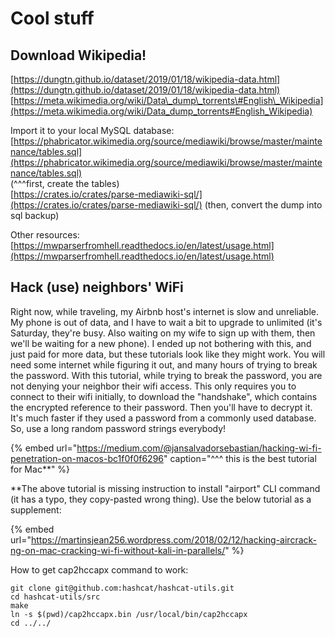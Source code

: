 # Cool stuff

## Download Wikipedia! 

[https://dungtn.github.io/dataset/2019/01/18/wikipedia-data.html](https://dungtn.github.io/dataset/2019/01/18/wikipedia-data.html)  
[https://meta.wikimedia.org/wiki/Data\_dump\_torrents\#English\_Wikipedia](https://meta.wikimedia.org/wiki/Data_dump_torrents#English_Wikipedia)

Import it to your local MySQL database:  
[https://phabricator.wikimedia.org/source/mediawiki/browse/master/maintenance/tables.sql](https://phabricator.wikimedia.org/source/mediawiki/browse/master/maintenance/tables.sql)  
\(^^^first, create the tables\)  
[https://crates.io/crates/parse-mediawiki-sql/](https://crates.io/crates/parse-mediawiki-sql/) \(then, convert the dump into sql backup\)

Other resources:  
[https://mwparserfromhell.readthedocs.io/en/latest/usage.html](https://mwparserfromhell.readthedocs.io/en/latest/usage.html)

## Hack \(use\) neighbors' WiFi

Right now, while traveling, my Airbnb host's internet is slow and unreliable. My phone is out of data, and I have to wait a bit to upgrade to unlimited \(it's Saturday, they're busy. Also waiting on my wife to sign up with them, then we'll be waiting for a new phone\). I ended up not bothering with this, and just paid for more data, but these tutorials look like they might work. You will need some internet while figuring it out, and many hours of trying to break the password. With this tutorial, while trying to break the password, you are not denying your neighbor their wifi access. This only requires you to connect to their wifi initially, to download the "handshake", which contains the encrypted reference to their password. Then you'll have to decrypt it. It's much faster if they used a password from a commonly used database. So, use a long random password strings everybody!

{% embed url="https://medium.com/@jansalvadorsebastian/hacking-wi-fi-penetration-on-macos-bc1f0f0f6296" caption="^^^ this is the best tutorial for Mac\*\*" %}

\*\*The above tutorial is missing instruction to install "airport" CLI command \(it has a typo, they copy-pasted wrong thing\). Use the below tutorial as a supplement:

{% embed url="https://martinsjean256.wordpress.com/2018/02/12/hacking-aircrack-ng-on-mac-cracking-wi-fi-without-kali-in-parallels/" %}

How to get cap2hccapx command to work:

```text
git clone git@github.com:hashcat/hashcat-utils.git
cd hashcat-utils/src
make
ln -s $(pwd)/cap2hccapx.bin /usr/local/bin/cap2hccapx
cd ../../
```







